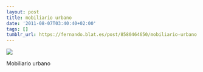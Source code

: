 ```yaml
---
layout: post
title: mobiliario urbano
date: '2011-08-07T03:40:40+02:00'
tags: []
tumblr_url: https://fernando.blat.es/post/8580464650/mobiliario-urbano
---
```

 ![](/tumblr_files/tumblr_lpjbbsPTyN1qz4y16o1_640.jpg)  

Mobiliario urbano
